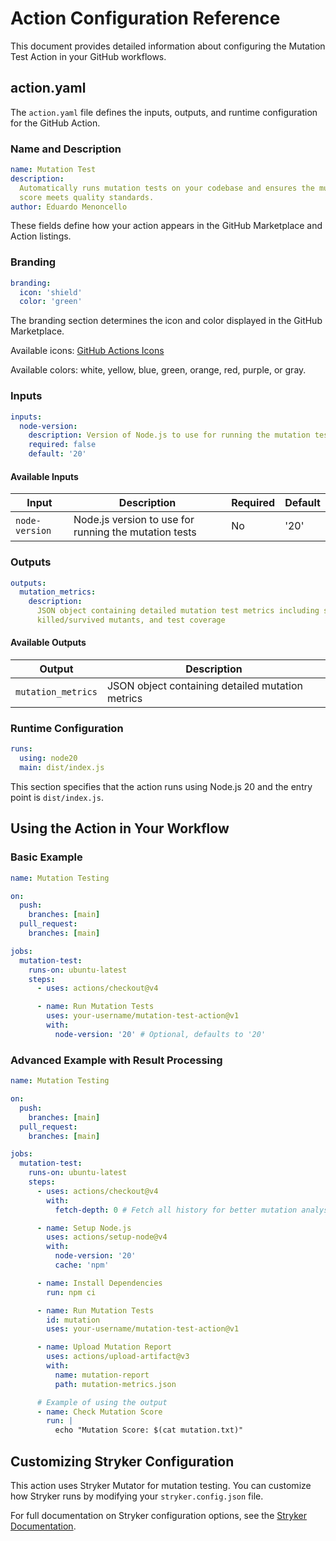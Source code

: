 # Action Configuration Reference

This document provides detailed information about configuring the Mutation Test
Action in your GitHub workflows.

## action.yaml

The `action.yaml` file defines the inputs, outputs, and runtime configuration
for the GitHub Action.

### Name and Description

```yaml
name: Mutation Test
description:
  Automatically runs mutation tests on your codebase and ensures the mutation
  score meets quality standards.
author: Eduardo Menoncello
```

These fields define how your action appears in the GitHub Marketplace and Action
listings.

### Branding

```yaml
branding:
  icon: 'shield'
  color: 'green'
```

The branding section determines the icon and color displayed in the GitHub
Marketplace.

Available icons:
[GitHub Actions Icons](https://docs.github.com/en/actions/creating-actions/metadata-syntax-for-github-actions#brandingicon)

Available colors: white, yellow, blue, green, orange, red, purple, or gray.

### Inputs

```yaml
inputs:
  node-version:
    description: Version of Node.js to use for running the mutation tests
    required: false
    default: '20'
```

#### Available Inputs

| Input          | Description                                           | Required | Default |
| -------------- | ----------------------------------------------------- | -------- | ------- |
| `node-version` | Node.js version to use for running the mutation tests | No       | '20'    |

### Outputs

```yaml
outputs:
  mutation_metrics:
    description:
      JSON object containing detailed mutation test metrics including score,
      killed/survived mutants, and test coverage
```

#### Available Outputs

| Output             | Description                                      |
| ------------------ | ------------------------------------------------ |
| `mutation_metrics` | JSON object containing detailed mutation metrics |

### Runtime Configuration

```yaml
runs:
  using: node20
  main: dist/index.js
```

This section specifies that the action runs using Node.js 20 and the entry point
is `dist/index.js`.

## Using the Action in Your Workflow

### Basic Example

```yaml
name: Mutation Testing

on:
  push:
    branches: [main]
  pull_request:
    branches: [main]

jobs:
  mutation-test:
    runs-on: ubuntu-latest
    steps:
      - uses: actions/checkout@v4

      - name: Run Mutation Tests
        uses: your-username/mutation-test-action@v1
        with:
          node-version: '20' # Optional, defaults to '20'
```

### Advanced Example with Result Processing

```yaml
name: Mutation Testing

on:
  push:
    branches: [main]
  pull_request:
    branches: [main]

jobs:
  mutation-test:
    runs-on: ubuntu-latest
    steps:
      - uses: actions/checkout@v4
        with:
          fetch-depth: 0 # Fetch all history for better mutation analysis

      - name: Setup Node.js
        uses: actions/setup-node@v4
        with:
          node-version: '20'
          cache: 'npm'

      - name: Install Dependencies
        run: npm ci

      - name: Run Mutation Tests
        id: mutation
        uses: your-username/mutation-test-action@v1

      - name: Upload Mutation Report
        uses: actions/upload-artifact@v3
        with:
          name: mutation-report
          path: mutation-metrics.json

      # Example of using the output
      - name: Check Mutation Score
        run: |
          echo "Mutation Score: $(cat mutation.txt)"
```

## Customizing Stryker Configuration

This action uses Stryker Mutator for mutation testing. You can customize how
Stryker runs by modifying your `stryker.config.json` file.

For full documentation on Stryker configuration options, see the
[Stryker Documentation](https://stryker-mutator.io/docs/stryker-js/configuration/).
